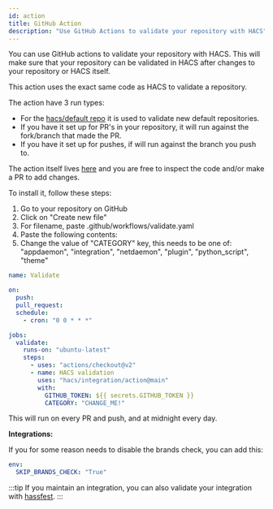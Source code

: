 ```yaml
---
id: action
title: GitHub Action
description: "Use GitHub Actions to validate your repository with HACS"
---
```


You can use GitHub actions to validate your repository with HACS.
This will make sure that your repository can be validated in HACS after changes to your repository or HACS itself.

This action uses the exact same code as HACS to validate a repository.


The action have 3 run types:

- For the [hacs/default repo](https://github.com/hacs/default) it is used to validate new default repositories.
- If you have it set up for PR's in your repository, it will run against the fork/branch that made the PR.
- If you have it set up for pushes, if will run against the branch you push to.

The action itself lives [here](https://github.com/hacs/integration/tree/master/action) and you are free to inspect the code and/or make a PR to add changes.

To install it, follow these steps:

1. Go to your repository on GitHub
1. Click on "Create new file"
1. For filename, paste .github/workflows/validate.yaml
1. Paste the following contents:
1. Change the value of "CATEGORY" key, this needs to be one of: "appdaemon", "integration", "netdaemon", "plugin", "python_script", "theme"

```yaml title=".github/workflows/validate.yml"
name: Validate

on:
  push:
  pull_request:
  schedule:
    - cron: "0 0 * * *"

jobs:
  validate:
    runs-on: "ubuntu-latest"
    steps:
      - uses: "actions/checkout@v2"
      - name: HACS validation
        uses: "hacs/integration/action@main"
        with:
          GITHUB_TOKEN: ${{ secrets.GITHUB_TOKEN }}
          CATEGORY: "CHANGE_ME!"
```

This will run on every PR and push, and at midnight every day.

**Integrations:**

If you for some reason needs to disable the brands check, you can add this:

```yaml
env:
  SKIP_BRANDS_CHECK: "True"
```

:::tip
If you maintain an integration, you can also validate your integration with [hassfest](https://developers.home-assistant.io/blog/2020/04/16/hassfest).
:::
